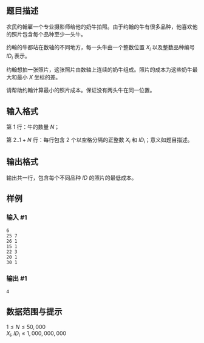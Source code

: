 
## 题目描述  
农民约翰雇一个专业摄影师给他的奶牛拍照。由于约翰的牛有很多品种，他喜欢他的照片包含每个品种至少一头牛。

约翰的牛都站在数轴的不同地方，每一头牛由一个整数位置 $X_i$ 以及整数品种编号 $ID_i$ 表示。

约翰想拍一张照片，这张照片由数轴上连续的奶牛组成。照片的成本为这些奶牛最大和最小 $X$ 坐标的差。

请帮助约翰计算最小的照片成本。保证没有两头牛在同一位置。

## 输入格式  
第 1 行：牛的数量 $N$；

第 $2..1+N$ 行：每行包含 2 个以空格分隔的正整数 $X_i$ 和 $ID_i$；意义如题目描述。

## 输出格式  
输出共一行，包含每个不同品种 $ID$ 的照片的最低成本。

## 样例  
### 输入 #1  
```
6
25 7
26 1
15 1
22 3
20 1
30 1
```
### 输出 #1  
```
4
```

## 数据范围与提示  
$1 \leq N \leq 50,000$  
$X_i, ID_i \leq 1,000,000,000$
